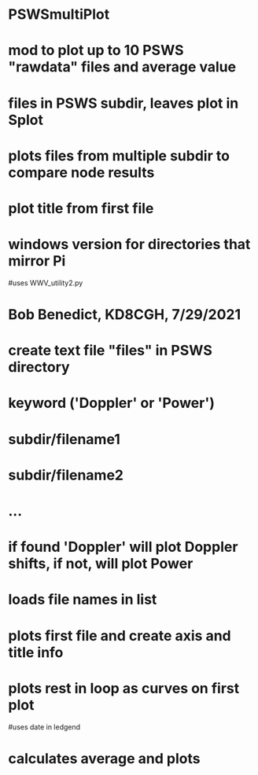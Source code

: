 # PSWSmultiPlot
# mod to plot up to 10 PSWS "rawdata" files and average value
# files in PSWS subdir, leaves plot in Splot
# plots files from multiple subdir to compare node results
# plot title from first file
# windows version for directories that mirror Pi
#uses WWV_utility2.py
# Bob Benedict, KD8CGH, 7/29/2021
# 
# create text file "files" in PSWS directory
#   keyword ('Doppler' or 'Power')
#   subdir/filename1 
#   subdir/filename2
#   ...
# 
# if found 'Doppler' will plot Doppler shifts, if not, will plot Power
# 
# loads file names in list
# plots first file and create axis and title info
# plots rest in loop as curves on first plot
#uses date in ledgend
# calculates average and plots
